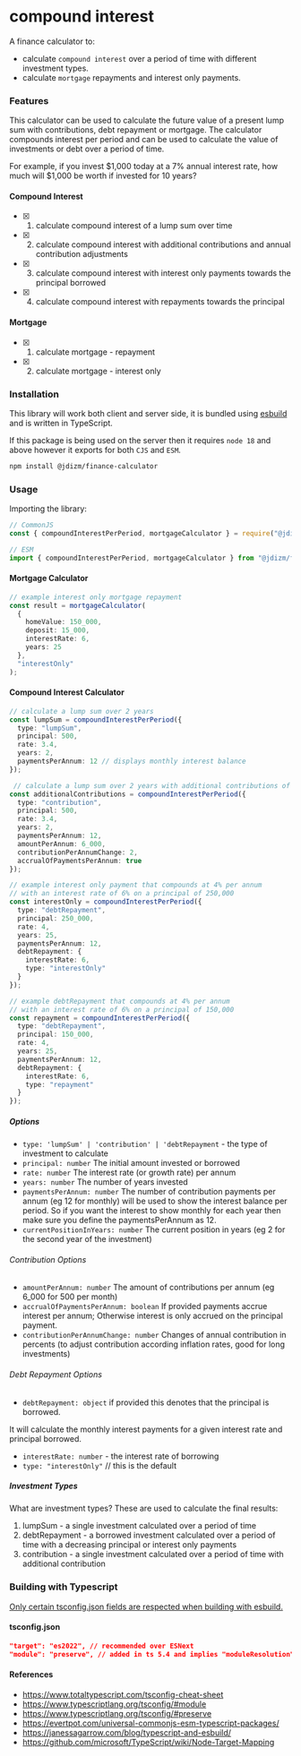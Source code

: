 # compound interest

A finance calculator to:

- calculate `compound interest` over a period of time with different investment types.
- calculate `mortgage` repayments and interest only payments.

### Features

This calculator can be used to calculate the future value of a present lump sum with contributions, debt repayment or mortgage. The calculator compounds interest per period and can be used to calculate the value of investments or debt over a period of time.

For example, if you invest $1,000 today at a 7% annual interest rate, how much will $1,000 be worth if invested for 10 years?

#### Compound Interest

- [x] 1. calculate compound interest of a lump sum over time
- [x] 2. calculate compound interest with additional contributions and annual contribution adjustments
- [x] 3. calculate compound interest with interest only payments towards the principal borrowed
- [x] 4. calculate compound interest with repayments towards the principal

#### Mortgage

- [x] 1. calculate mortgage - repayment
- [x] 2. calculate mortgage - interest only

### Installation

This library will work both client and server side, it is bundled using [esbuild](https://esbuild.github.io/) and is written in TypeScript.

If this package is being used on the server then it requires `node 18` and above however it exports for both `CJS` and `ESM`.

```bash
npm install @jdizm/finance-calculator
```

### Usage

Importing the library:

```js
// CommonJS
const { compoundInterestPerPeriod, mortgageCalculator } = require("@jdizm/finance-calculator");
```

```js
// ESM
import { compoundInterestPerPeriod, mortgageCalculator } from "@jdizm/finance-calculator";
```

#### Mortgage Calculator

```ts
// example interest only mortgage repayment
const result = mortgageCalculator(
  {
    homeValue: 150_000,
    deposit: 15_000,
    interestRate: 6,
    years: 25
  },
  "interestOnly"
);
```

#### Compound Interest Calculator

```ts
// calculate a lump sum over 2 years
const lumpSum = compoundInterestPerPeriod({
  type: "lumpSum",
  principal: 500,
  rate: 3.4,
  years: 2,
  paymentsPerAnnum: 12 // displays monthly interest balance
});

 // calculate a lump sum over 2 years with additional contributions of 500 per month with 2% adjustment every year
const additionalContributions = compoundInterestPerPeriod({
  type: "contribution",
  principal: 500,
  rate: 3.4,
  years: 2,
  paymentsPerAnnum: 12,
  amountPerAnnum: 6_000,
  contributionPerAnnumChange: 2,
  accrualOfPaymentsPerAnnum: true
});

// example interest only payment that compounds at 4% per annum
// with an interest rate of 6% on a principal of 250,000
const interestOnly = compoundInterestPerPeriod({
  type: "debtRepayment",
  principal: 250_000,
  rate: 4,
  years: 25,
  paymentsPerAnnum: 12,
  debtRepayment: {
    interestRate: 6,
    type: "interestOnly"
  }
});

// example debtRepayment that compounds at 4% per annum
// with an interest rate of 6% on a principal of 150,000
const repayment = compoundInterestPerPeriod({
  type: "debtRepayment",
  principal: 150_000,
  rate: 4,
  years: 25,
  paymentsPerAnnum: 12,
  debtRepayment: {
    interestRate: 6,
    type: "repayment"
  }
});
```

##### Options

- `type: 'lumpSum' | 'contribution' | 'debtRepayment` - the type of investment to calculate
- `principal: number` The initial amount invested or borrowed
- `rate: number` The interest rate (or growth rate) per annum
- `years: number` The number of years invested
- `paymentsPerAnnum: number` The number of contribution payments per annum (eg 12 for monthly) will be used to show the interest balance per period. So if you want the interest to show monthly for each year then make sure you define the paymentsPerAnnum as 12.
- `currentPositionInYears: number` The current position in years (eg 2 for the second year of the investment)

###### Contribution Options

- `amountPerAnnum: number` The amount of contributions per annum (eg 6_000 for 500 per month)
- `accrualOfPaymentsPerAnnum: boolean` If provided payments accrue interest per annum; Otherwise interest is only accrued on the principal payment.
- `contributionPerAnnumChange: number` Changes of annual contribution in percents (to adjust contribution according inflation rates, good for long investments)

###### Debt Repayment Options

- `debtRepayment: object` if provided this denotes that the principal is borrowed.

It will calculate the monthly interest payments for a given interest rate and principal borrowed.

- `interestRate: number` - the interest rate of borrowing
- `type: "interestOnly"` // this is the default

##### Investment Types

What are investment types? These are used to calculate the final results:

1. lumpSum - a single investment calculated over a period of time
2. debtRepayment - a borrowed investment calculated over a period of time with a decreasing principal or interest only payments
3. contribution - a single investment calculated over a period of time with additional contribution

### Building with Typescript

[Only certain tsconfig.json fields are respected when building with esbuild.](https://esbuild.github.io/content-types/#tsconfig-json)

#### tsconfig.json

```json
"target": "es2022", // recommended over ESNext
"module": "preserve", // added in ts 5.4 and implies "moduleResolution": "bundler"
```

#### References

- https://www.totaltypescript.com/tsconfig-cheat-sheet
- https://www.typescriptlang.org/tsconfig/#module
- https://www.typescriptlang.org/tsconfig/#preserve
- https://evertpot.com/universal-commonjs-esm-typescript-packages/
- https://janessagarrow.com/blog/typescript-and-esbuild/
- https://github.com/microsoft/TypeScript/wiki/Node-Target-Mapping
